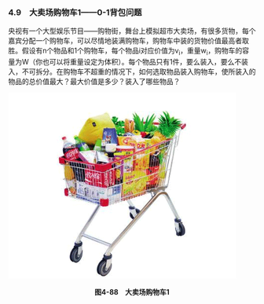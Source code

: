### 4.9　大卖场购物车1——0-1背包问题

央视有一个大型娱乐节目——购物街，舞台上模拟超市大卖场，有很多货物，每个嘉宾分配一个购物车，可以尽情地装满购物车，购物车中装的货物价值最高者取胜。假设有n个物品和1个购物车，每个物品i对应价值为v<sub class="my_markdown">i</sub>，重量w<sub class="my_markdown">i</sub>，购物车的容量为W（你也可以将重量设定为体积）。每个物品只有1件，要么装入，要么不装入，不可拆分。在购物车不超重的情况下，如何选取物品装入购物车，使所装入的物品的总价值最大？最大价值是多少？装入了哪些物品？

![426.png](../images/426.png)
<center class="my_markdown"><b class="my_markdown">图4-88　大卖场购物车1</b></center>

